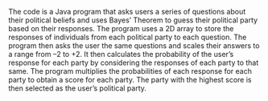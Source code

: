 The code is a Java program that asks users a series of questions about their political beliefs and uses Bayes’ Theorem to guess their political party based on their responses. The program uses a 2D array to store the responses of individuals from each political party to each question. The program then asks the user the same questions and scales their answers to a range from –2 to +2. It then calculates the probability of the user’s response for each party by considering the responses of each party to that same. The program multiplies the probabilities of each response for each party to obtain a score for each party. The party with the highest score is then selected as the user’s political party. 
